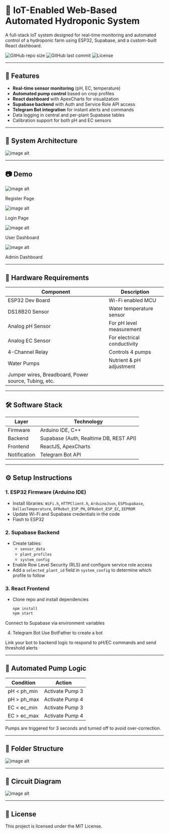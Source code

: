 # 🌱 IoT-Enabled Web-Based Automated Hydroponic System

A full-stack IoT system designed for real-time monitoring and automated control of a hydroponic farm using ESP32, Supabase, and a custom-built React dashboard.

![GitHub repo size](https://img.shields.io/github/repo-size/tenenggg/IoT-Enabled-Web-Based-Automated-Hydroponic-System)
![GitHub last commit](https://img.shields.io/github/last-commit/tenenggg/IoT-Enabled-Web-Based-Automated-Hydroponic-System)
![License](https://img.shields.io/github/license/tenenggg/IoT-Enabled-Web-Based-Automated-Hydroponic-System)

---

## 🚀 Features

- **Real-time sensor monitoring** (pH, EC, temperature)
- **Automated pump control** based on crop profiles
- **React dashboard** with ApexCharts for visualization
- **Supabase backend** with Auth and Service Role API access
- **Telegram Bot integration** for instant alerts and commands
- Data logging in central and per-plant Supabase tables
- Calibration support for both pH and EC sensors

---

## 🧠 System Architecture

![image alt](architecture_diagram.png)

---

## 📷 Demo

![image alt](register.jpg)

Register Page

![image alt](login.jpg)

Login Page

![image alt](user_dashboard.jpg)

User Dashboard

![image alt](admin_dashboard.jpg)

Admin Dashboard

---

## 🔧 Hardware Requirements

| Component          | Description                            |
|--------------------|----------------------------------------|
| ESP32 Dev Board     | Wi-Fi enabled MCU                      |
| DS18B20 Sensor     | Water temperature sensor               |
| Analog pH Sensor   | For pH level measurement               |
| Analog EC Sensor   | For electrical conductivity            |
| 4-Channel Relay    | Controls 4 pumps                       |
| Water Pumps        | Nutrient & pH adjustment               |
| Jumper wires, Breadboard, Power source, Tubing, etc.        |

---

## 🛠️ Software Stack

| Layer      | Technology                                 |
|------------|--------------------------------------------|
| Firmware   | Arduino IDE, C++                           |
| Backend    | Supabase (Auth, Realtime DB, REST API)     |
| Frontend   | ReactJS, ApexCharts                        |
| Notification | Telegram Bot API                        |

---

## ⚙️ Setup Instructions

### 1. ESP32 Firmware (Arduino IDE)
- Install libraries: `WiFi.h`, `HTTPClient.h`, `ArduinoJson`, `ESPSupabase`, `DallasTemperature`, `DFRobot_ESP_PH`, `DFRobot_ESP_EC`, `EEPROM`
- Update Wi-Fi and Supabase credentials in the code
- Flash to ESP32

### 2. Supabase Backend
- Create tables:
  - `sensor_data`
  - `plant_profiles`
  - `system_config`
- Enable Row Level Security (RLS) and configure service role access
- Add a `selected_plant_id` field in `system_config` to determine which profile to follow

### 3. React Frontend
- Clone repo and install dependencies
  ```bash
  npm install
  npm start
Connect to Supabase via environment variables

4. Telegram Bot
Use BotFather to create a bot

Link your bot to backend logic to respond to pH/EC commands and send threshold alerts

---

## 🤖 Automated Pump Logic

| Condition    | Action          |
| ------------ | --------------- |
| pH < ph\_min | Activate Pump 3 |
| pH > ph\_max | Activate Pump 4 |
| EC < ec\_min | Activate Pump 3 |
| EC > ec\_max | Activate Pump 4 |

Pumps are triggered for 3 seconds and turned off to avoid over-correction.

---

## 📁 Folder Structure
![image alt]()


---

## 📐 Circuit Diagram
![image alt](circuit_image.png)


---

## 📝 License
This project is licensed under the MIT License.
